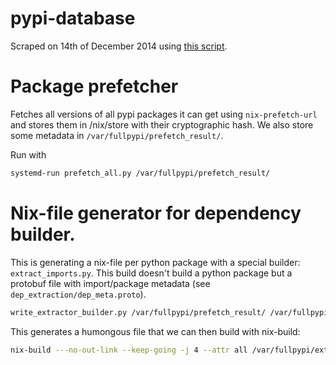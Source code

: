 # pypi-database

Scraped on 14th of December 2014 using [this
script](https://github.com/WeAreWizards/pypidata).

# Package prefetcher

Fetches all versions of all pypi packages it can get using
`nix-prefetch-url` and stores them in /nix/store with their
cryptographic hash. We also store some metadata in
`/var/fullpypi/prefetch_result/`.

Run with

```sh
systemd-run prefetch_all.py /var/fullpypi/prefetch_result/
```

# Nix-file generator for dependency builder.

This is generating a nix-file per python package with a special
builder: `extract_imports.py`. This build doesn't build a python
package but a protobuf file with import/package metadata (see
`dep_extraction/dep_meta.proto`).

```sh
write_extractor_builder.py /var/fullpypi/prefetch_result/ /var/fullpypi/extract.nix
```

This generates a humongous file that we can then build with nix-build:

```sh
nix-build ---no-out-link --keep-going -j 4 --attr all /var/fullpypi/extract_run.nix
```
